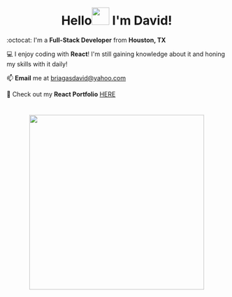 <h1 align="center">Hello<img src="https://user-images.githubusercontent.com/83102464/138034246-a2c7e6ea-000f-4eee-adef-c3d67b1d37bf.gif" width="40px"> I'm David!</h1>

:octocat: I'm a **Full-Stack Developer** from **Houston, TX** <br/> 

:computer: I enjoy coding with **React**! I'm still gaining knowledge about it and honing my skills with it daily!

:mailbox: **Email** me at [briagasdavid@yahoo.com](mailto:briagasdavid@yahoo.com)

:page_facing_up: Check out my **React Portfolio** <a href="http://briagasd98.github.io/react-portfolio-v2" target="_blank"> HERE </a>

<h1 align="center"><img src="https://user-images.githubusercontent.com/83102464/138035967-9dca4c79-b504-4ff3-8a63-bd19305cd7d9.gif" width="400px"></h1>
